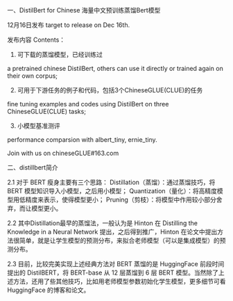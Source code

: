 一、DistilBert for Chinese 海量中文预训练蒸馏Bert模型

12月16日发布 target to release on Dec 16th.

发布内容 Contents：

1. 可下载的蒸馏模型，已经训练过 

a pretrained chinese DistilBert, others can use it directly or  trained again on their own corpus; 

2. 可用于下游任务的例子和代码，包括3个ChineseGLUE(CLUE)的任务 

fine tuning examples and codes using DistilBert on three ChineseGLUE(CLUE) tasks; 

3. 小模型基准测评

performance comparsion with albert_tiny, ernie_tiny.

Join with us on chineseGLUE#163.com

二、distillbert简介

2.1 对于 BERT 瘦身主要有三个思路：
Distillation（蒸馏）：通过蒸馏技巧，将 BERT 模型知识导入小模型，之后用小模型；
Quantization（量化）：将高精度模型用低精度来表示，使得模型更小；
Pruning（剪枝）：将模型中作用较小部分舍弃，而让模型更小。

2.2 其中Distillation最早的蒸馏法，一般认为是 Hinton 在 Distilling the Knowledge in a Neural Network 提出，之后得到推广，Hinton 在论文中提出方法很简单，就是让学生模型的预测分布，来拟合老师模型（可以是集成模型）的预测分布。

2.3 目前，比较完美实现上述经典方法对 BERT 蒸馏的是 HuggingFace 前段时间提出的 DistilBERT，将 BERT-base 从 12 层蒸馏到 6 层 BERT 模型。当然除了上述方法，还用了些其他技巧，比如用老师模型参数初始化学生模型，更多细节可看 HuggingFace 的博客和论文。
